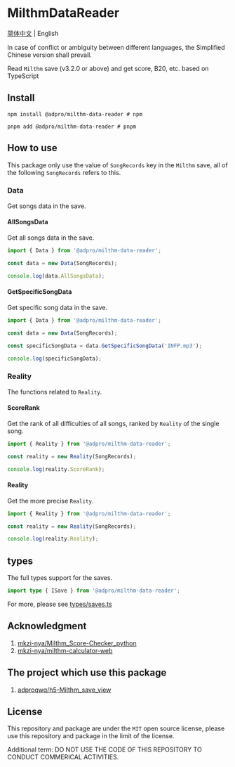 # MilthmDataReader

[简体中文](./README.md) | English

In case of conflict or ambiguity between different languages, the Simplified Chinese version shall prevail.

Read `Milthm` save (v3.2.0 or above) and get score, B20, etc. based on TypeScript

## Install

```shell
npm install @adpro/milthm-data-reader # npm

pnpm add @adpro/milthm-data-reader # pnpm
```

## How to use

This package only use the value of `SongRecords` key in the `Milthm` save, all of the following `SongRecords` refers to this.

### Data

Get songs data in the save.

#### AllSongsData

Get all songs data in the save.

```typescript
import { Data } from '@adpro/milthm-data-reader';

const data = new Data(SongRecords);

console.log(data.AllSongsData);
```

#### GetSpecificSongData

Get specific song data in the save.

```typescript
import { Data } from '@adpro/milthm-data-reader';

const data = new Data(SongRecords);

const specificSongData = data.GetSpecificSongData('INFP.mp3');

console.log(specificSongData);
```

### Reality

The functions related to `Reality`.

#### ScoreRank

Get the rank of all difficulties of all songs, ranked by `Reality` of the single song.

```typescript
import { Reality } from '@adpro/milthm-data-reader';

const reality = new Reality(SongRecords);

console.log(reality.ScoreRank);
```

#### Reality

Get the more precise `Reality`.

```typescript
import { Reality } from '@adpro/milthm-data-reader';

const reality = new Reality(SongRecords);

console.log(reality.Reality);
```

## types

The full types support for the saves.

```typescript
import type { ISave } from '@adpro/milthm-data-reader';
```

For more, please see [types/saves.ts](./src/types/saves.ts)

## Acknowledgment

1. [mkzi-nya/Milthm_Score-Checker_python](https://github.com/mkzi-nya/Milthm_Score-Checker_python)
2. [mkzi-nya/milthm-calculator-web](https://github.com/mkzi-nya/milthm-calculator-web)

## The project which use this package

1. [adproqwq/h5-Milthm_save_view](https://github.com/adproqwq/h5-Milthm_save_view)

## License

This repository and package are under the `MIT` open source license, please use this repository and package in the limit of the license.

Additional term: DO NOT USE THE CODE OF THIS REPOSITORY TO CONDUCT COMMERICAL ACTIVITIES.